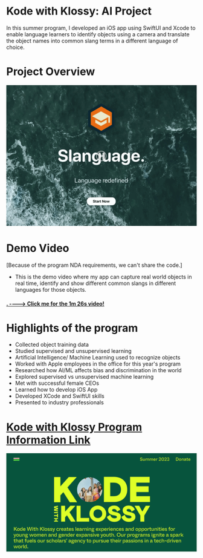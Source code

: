 # Kode with Klossy: AI Project
In this summer program, I developed an iOS app using SwiftUI and Xcode to enable language 
learners to identify objects
using a camera and translate the object names into common slang terms in a different language of choice.
# Project Overview
![](slides.gif)
# Demo Video
[Because of the program NDA requirements, we can't share the code.]
* This is the demo video where my app can capture real world objects in real time, identify and show different 
  common slangs in different languages for those objects.
#### [. ----> Click me for the 1m 26s video!](https://drive.google.com/file/d/1FG34ZRR3P-n23EUcbM_in8hkML3yVs_K/view?resourcekey&pli=1)

# Highlights of the program
* Collected object training data
* Studied supervised and unsupervised learning
* Artificial Intelligence/ Machine Learning used to recognize objects 
* Worked with Apple employees in the office for this year's program
* Researched how AI/ML affects bias and discrimination in the world
* Explored supervised vs unsupervised machine learning
* Met with successful female CEOs
* Learned how to develop iOS App
* Developed XCode and SwiftUI skills
* Presented to industry professionals
# [Kode with Klossy Program Information Link](https://www.kodewithklossy.com/)
![](KodeHome.png)
